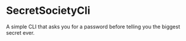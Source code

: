 # SecretSocietyCli

A simple CLI that asks you for a password before telling you the biggest secret ever.
